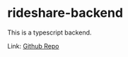 # rideshare-backend

This is a typescript backend.

Link: [Github Repo](https://github.com/hack-duke/rideshare-backend)
